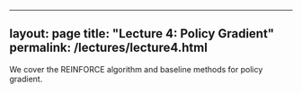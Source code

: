 
---
layout: page
title: "Lecture 4: Policy Gradient"
permalink: /lectures/lecture4.html
---

We cover the REINFORCE algorithm and baseline methods for policy gradient.
